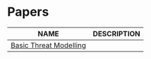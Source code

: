 # Papers

| NAME | DESCRIPTION |
|---|---|
| [Basic Threat Modelling](./src/basic_threat_modelling.md) |  |

